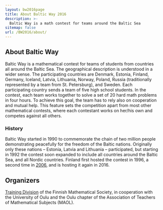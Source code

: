 ```yaml
---
layout: bw2016page
title: About Baltic Way 2016
description: >-
  Baltic Way is a math contest for teams around the Baltic Sea
sitemap: false
url: /BW2016/about/
---
```


## About Baltic Way

Baltic Way is a mathematical contest for teams of students
from countries all around the Baltic Sea. The geographical description is understood in a wider sense. The participating countries are  Denmark, Estonia, Finland, Germany, Iceland, Latvia, Lithuania, Norway, Poland, Russia (traditionally represented by a team from St. Petersburg), and Sweden. Each participating country sends a team of five high school students. In the contest, each team works together to solve a set of 20 hard math problems in four hours. To achieve this goal, the team has to rely also on cooperation and mutual help. This feature sets the competition apart from most other mathematical contests, where each contestant works on her/his own and competes against all others.  

### History

Baltic Way started in 1990 to commemorate the chain of two million
people demonstrating peacefully for the freedom of the Baltic
nations. Originally only these nations – Estonia, Latvia and Lithuania
– participated, but starting in 1992 the contest soon expanded to include all countries
around the Baltic Sea, and all Nordic countries. Finland first hosted
the contest in 1996, a second time in [2006](/BW2006/), and is hosting
it again in 2016.

## Organizers

[Training Division](/english/) of the Finnish Mathematical Society, in cooperation with the University of Oulu and the Oulu chapter of the Association of Teachers of Mathematical Subjects (MAOL).

